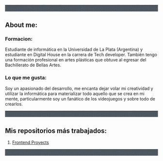 <link href="style.css" rel="stylesheet"></link>

<div aling="center">
    <img src="img/Guardaanim2.gif" alt="Guarda">
</div>



<h2>About me:</h2>

  ### Formacion:
<p> Estudiante de informática en la Universidad de La Plata (Argentina) y estudiante en Digital House en la carrera de Tech developer.
    También tengo una formación profesional en artes plásticas que obtuve al egresar del Bachillerato de Bellas Artes. </p>
 
    
  ### Lo que me gusta:  
<p> Soy un apasionado del desarrollo, me encanta dejar volar mi creatividad y utilizar la informática para materializar todo aquello 
    que se crea en mi mente, particularmente soy un fanático de los videojuegos y sobre todo de crearlos. </p>
    
<div aling="center">
    <img src="img/Guardaanim2.gif# alt="Guarda">
</div>
                                               
## Mis repositorios más trabajados:                                              
 
<ol>                                               
 <li> <a href = "https://julianpariss.github.io/Frontend">Frontend Proyects</a> </li>
</ol>     
                                                         
<div >
    <img src="img/Guardaanim2.gif# alt="Guarda">
</div>   

